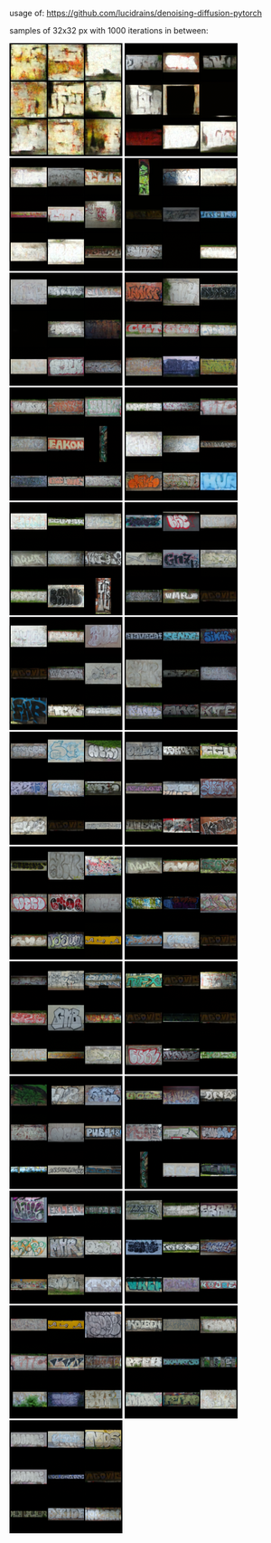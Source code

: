 usage of: https://github.com/lucidrains/denoising-diffusion-pytorch

samples of 32x32 px with 1000 iterations in between:

![](img/sample-1.png)
![](img/sample-2.png)
![](img/sample-3.png)
![](img/sample-4.png)
![](img/sample-5.png)
![](img/sample-6.png)
![](img/sample-7.png)
![](img/sample-8.png)
![](img/sample-9.png)
![](img/sample-10.png)
![](img/sample-11.png)
![](img/sample-12.png)
![](img/sample-13.png)
![](img/sample-14.png)
![](img/sample-15.png)
![](img/sample-16.png)
![](img/sample-17.png)
![](img/sample-18.png)
![](img/sample-19.png)
![](img/sample-20.png)
![](img/sample-21.png)
![](img/sample-22.png)
![](img/sample-23.png)
![](img/sample-24.png)
![](img/sample-25.png)